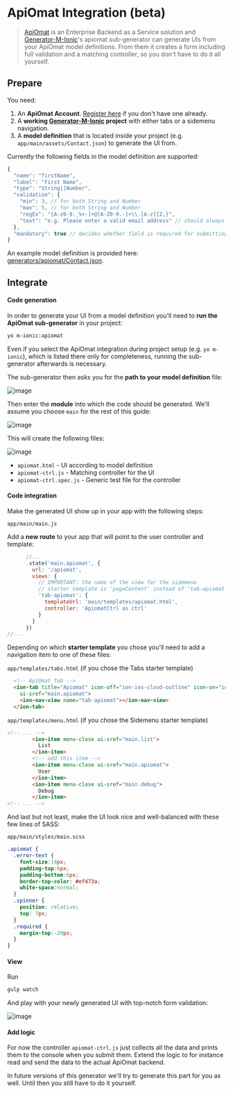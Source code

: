 # ApiOmat Integration (beta)

> [ApiOmat](https://apiomat.com/) is an Enterprise Backend as a Service solution and [Generator-M-Ionic](https://github.com/mwaylabs/generator-m-ionic)'s apiomat sub-generator can generate UIs from your ApiOmat model definitions. From them it creates a form including full validation and a matching controller, so you don't have to do it all yourself.

## Prepare
You need:
1. An **ApiOmat Account**. [Register here](https://apiomat.com/en/sign-up-en/) if you don't have one already.
3. A **working [Generator-M-Ionic](https://github.com/mwaylabs/generator-m-ionic) project** with either tabs or a sidemenu navigation.
2. A **model definition** that is located inside your project (e.g. `app/main/assets/Contact.json`) to generate the UI from.

Currently the following fields in the model definition are supported:

```js
{
  "name": "firstName",
  "label": "First Name",
  "type": "String||Number",
  "validation": {
    "min": 3, // for both String and Number
    "max": 5, // for both String and Number
    "regEx": "[A-z0-9._%+-]+@[A-Z0-9.-]+\\.[A-z]{2,}",
    "text": "e.g. Please enter a valid email address" // should always be present
  },
  "mandatory": true // decides whether field is required for submitting
}
```
An example model definition is provided here: [generators/apiomat/Contact.json](https://github.com/mwaylabs/generator-m-ionic/tree/master/generators/apiomat/Contact.json).

## Integrate

#### Code generation
In order to generate your UI from a model definition you'll need to **run the ApiOmat sub-generator** in your project:
```sh
yo m-ionic:apiomat
```
Even if you select the ApiOmat integration during project setup (e.g. `yo m-ionic`), which is listed there only for completeness, running the sub-generator afterwards is necessary.

The sub-generator then asks you for the **path to your model definition** file:

![image](https://cloud.githubusercontent.com/assets/1370779/14824447/4aab339e-0bd6-11e6-8998-c69d0efab47b.png)

Then enter the **module** into which the code should be generated. We'll assume you choose `main` for the rest of this guide:

![image](https://cloud.githubusercontent.com/assets/1370779/14824667/08bd3e0e-0bd7-11e6-9f35-3a61852cce32.png)

This will create the following files:

![image](https://cloud.githubusercontent.com/assets/1370779/14824720/471c1062-0bd7-11e6-8743-6a2b0fd8a0d6.png)

- `apiomat.html` - UI according to model definition
- `apiomat-ctrl.js` - Matching controller for the UI
- `apiomat-ctrl.spec.js` - Generic test file for the controller

#### Code integration
Make the generated UI show up in your app with the following steps:

`app/main/main.js`

Add a **new route** to your app that will point to the user controller and template:
```js
      //...
      .state('main.apiomat', {
        url: '/apiomat',
        views: {
          // IMPORTANT: the name of the view for the sidemenu
          // starter template is 'pageContent' instead of 'tab-apiomat'
          'tab-apiomat': {
            templateUrl: 'main/templates/apiomat.html',
            controller: 'ApiomatCtrl as ctrl'
          }
        }
      })
//...
```

Depending on which **starter template** you chose you'll need to add a navigation item to one of these files:

`app/templates/tabs.html` (if you chose the Tabs starter template)

```html
  <!-- ApiOmat Tab -->
  <ion-tab title="Apiomat" icon-off="ion-ios-cloud-outline" icon-on="ion-ios-cloud"
    ui-sref="main.apiomat">
    <ion-nav-view name="tab-apiomat"></ion-nav-view>
  </ion-tab>
```

`app/templates/menu.html` (if you chose the Sidemenu starter template)

```html
<!-- ... -->
        <ion-item menu-close ui-sref="main.list">
          List
        </ion-item>
        <!-- add this item -->
        <ion-item menu-close ui-sref="main.apiomat">
          User
        </ion-item>
        <ion-item menu-close ui-sref="main.debug">
          Debug
        </ion-item>
<!-- ... -->
```

And last but not least, make the UI look nice and well-balanced with these few lines of SASS:

`app/main/styles/main.scss`

```scss
.apiomat {
  .error-text {
    font-size:14px;
    padding-top:6px;
    padding-bottom:6px;
    border-top-color: #ef473a;
    white-space:normal;
  }
  .spinner {
    position: relative;
    top: 7px;
  }
  .required {
    margin-top:-20px;
  }
}
```

#### View
Run
```sh
gulp watch
```
And play with your newly generated UI with top-notch form validation:

![image](https://cloud.githubusercontent.com/assets/1370779/14847890/5225f902-0c6b-11e6-9080-1830e8e43381.png)


#### Add logic
For now the controller `apiomat-ctrl.js` just collects all the data and prints them to the console when you submit them. Extend the logic to for instance read and send the data to the actual ApiOmat backend.

In future versions of this generator we'll try to generate this part for you as well. Until then you still have to do it yourself.
